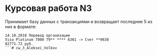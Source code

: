 # Курсовая работа N3

Принимает базу данных с транзакциями и возвращает 
последние 5 из них в формате:

```commandline
14.10.2018 Перевод организации 
Visa Platinum 7000 79** **** 6361 -> Счет **9638
82771.72 руб.
```# cw_3_Aleksei_Volkov

